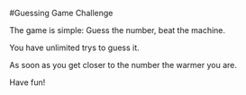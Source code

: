 #Guessing Game Challenge

The game is simple: Guess the number, beat the machine.

You have unlimited trys to guess it.

As soon as you get closer to the number the warmer you are.

Have fun!
